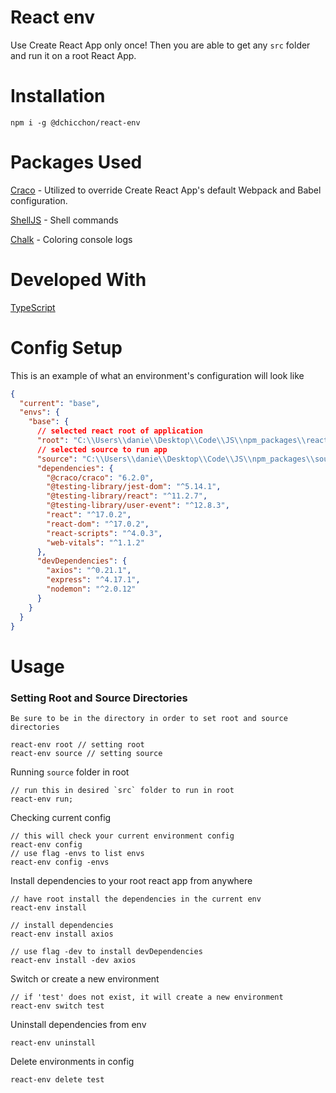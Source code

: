 # React env

Use Create React App only once! Then you are able to get any `src` folder and run it on a root React App.

# Installation

```console
npm i -g @dchicchon/react-env
```

# Packages Used

[Craco](https://www.npmjs.com/package/@craco/craco) - Utilized to override Create React App's default Webpack and Babel configuration.

[ShellJS](https://github.com/shelljs/shelljs) - Shell commands

[Chalk](https://www.npmjs.com/package/chalk) - Coloring console logs

# Developed With

[TypeScript](https://www.typescriptlang.org/)

# Config Setup

This is an example of what an environment's configuration will look like

```json
{
  "current": "base",
  "envs": {
    "base": {
      // selected react root of application
      "root": "C:\\Users\\danie\\Desktop\\Code\\JS\\npm_packages\\react-test",
      // selected source to run app
      "source": "C:\\Users\\danie\\Desktop\\Code\\JS\\npm_packages\\source\\src",
      "dependencies": {
        "@craco/craco": "6.2.0",
        "@testing-library/jest-dom": "^5.14.1",
        "@testing-library/react": "^11.2.7",
        "@testing-library/user-event": "^12.8.3",
        "react": "^17.0.2",
        "react-dom": "^17.0.2",
        "react-scripts": "^4.0.3",
        "web-vitals": "^1.1.2"
      },
      "devDependencies": {
        "axios": "^0.21.1",
        "express": "^4.17.1",
        "nodemon": "^2.0.12"
      }
    }
  }
}
```

# Usage

### Setting Root and Source Directories

`Be sure to be in the directory in order to set root and source directories`

```
react-env root // setting root
react-env source // setting source
```

Running `source` folder in root
```
// run this in desired `src` folder to run in root
react-env run;
```

Checking current config

```
// this will check your current environment config
react-env config
// use flag -envs to list envs
react-env config -envs
```

Install dependencies to your root react app from anywhere

```
// have root install the dependencies in the current env
react-env install

// install dependencies
react-env install axios

// use flag -dev to install devDependencies
react-env install -dev axios
```

Switch or create a new environment

```
// if 'test' does not exist, it will create a new environment
react-env switch test
```

Uninstall dependencies from env

```
react-env uninstall
```

Delete environments in config

```
react-env delete test
```
